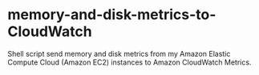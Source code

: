 # memory-and-disk-metrics-to-CloudWatch
Shell script send memory and disk metrics from my Amazon Elastic Compute Cloud (Amazon EC2) instances to Amazon CloudWatch Metrics.
